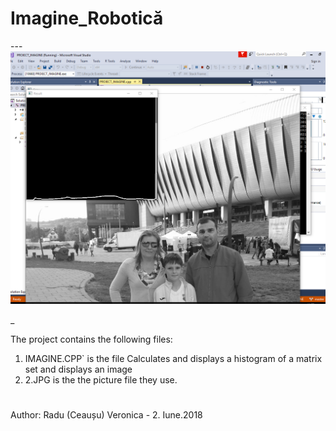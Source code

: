 # Imagine_Robotică
---![alt text](https://github.com/ceausuveronica/ceausuveronica.github.io/blob/master/Captur%C4%83%20Visual%20Studio.PNG "Logo Title Text 1")


_

The project contains the following files:
 
1.  IMAGINE.CPP` is the file Calculates and displays a histogram of a matrix set and displays an image
2.   2.JPG is the the picture file they use.


#
Author:  Radu (Ceaușu) Veronica - 2. Iune.2018
